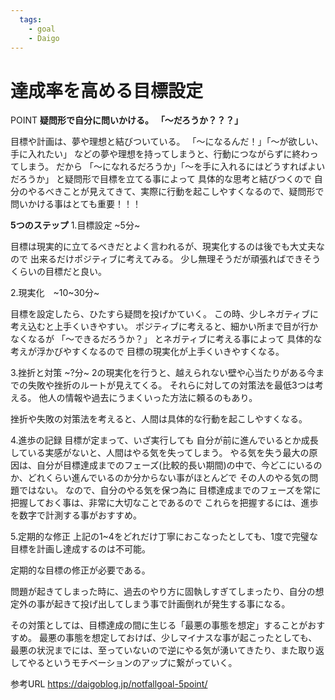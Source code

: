 ```yaml
---
  tags:
    - goal
    - Daigo
---
```


# 達成率を高める目標設定

POINT
**疑問形で自分に問いかける。**
**「～だろうか？？？」**

目標や計画は、夢や理想と結びついている。
「～になるんだ！」「～が欲しい、手に入れたい」
などの夢や理想を持ってしまうと、行動につながらずに終わってしまう。
だから
「～になれるだろうか」「～を手に入れるにはどうすればよいだろうか」
と疑問形で目標を立てる事によって
具体的な思考と結びつくので
自分のやるべきことが見えてきて、実際に行動を起こしやすくなるので、疑問形で問いかける事はとても重要！！！

**5つのステップ**
1.目標設定 ~5分~

目標は現実的に立てるべきだとよく言われるが、現実化するのは後でも大丈夫なので
出来るだけポジティブに考えてみる。
少し無理そうだが頑張ればできそうくらいの目標だと良い。

2.現実化　~10~30分~

目標を設定したら、ひたすら疑問を投げかていく。
この時、少しネガティブに考え込むと上手くいきやすい。
ポジティブに考えると、細かい所まで目が行かなくなるが
「～できるだろうか？」
とネガティブに考える事によって
具体的な考えが浮かびやすくなるので
目標の現実化が上手くいきやすくなる。


3.挫折と対策 ~?分~
2の現実化を行うと、越えられない壁や心当たりがある今までの失敗や挫折のルートが見えてくる。
それらに対しての対策法を最低3つは考える。
他人の情報や過去にうまくいった方法に頼るのもあり。

挫折や失敗の対策法を考えると、人間は具体的な行動を起こしやすくなる。

4.進歩の記録
目標が定まって、いざ実行しても
自分が前に進んでいるとか成長している実感がないと、人間はやる気を失ってしまう。
やる気を失う最大の原因は、自分が目標達成までのフェーズ(比較的長い期間)の中で、今どこにいるのか、どれくらい進んでいるのか分からない事がほとんどで
その人のやる気の問題ではない。
なので、自分のやる気を保つ為に
目標達成までのフェーズを常に把握しておく事は、非常に大切なことであるので
これらを把握するには、進歩を数字で計測する事がおすすめ。

5.定期的な修正
上記の1~4をどれだけ丁寧におこなったとしても、1度で完璧な目標を計画し達成するのは不可能。

定期的な目標の修正が必要である。

問題が起きてしまった時に、過去のやり方に固執しすぎてしまったり、自分の想定外の事が起きて投げ出してしまう事で計画倒れが発生する事になる。

その対策としては、目標達成の間に生じる「最悪の事態を想定」することがおすすめ。
最悪の事態を想定しておけば、少しマイナスな事が起こったとしても、
最悪の状況までには、至っていないので逆にやる気が湧いてきたり、また取り返してやるというモチベーションのアップに繋がっていく。

参考URL
https://daigoblog.jp/notfallgoal-5point/